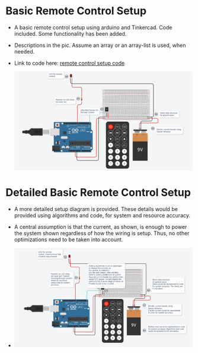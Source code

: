 # Basic Remote Control Setup

- A basic remote control setup using arduino and Tinkercad. Code included. Some functionality has been added.
- Descriptions in the pic. Assume an array or an array-list is used, when needed.
- Link to code here: [remote control setup code](https://github.com/edorejel/robotics/blob/main/basic_remote_control_setup/remote_control_setup_code.cpp)

  ![basic remote control setup](https://github.com/edorejel/robotics/blob/main/basic_remote_control_setup/Screenshot%202024-11-27%20003256.png)

# Detailed Basic Remote Control Setup

- A more detailed setup diagram is provided. These details would be provided using algorithms and code, for system and resource accuracy.
- A central assumption is that the current, as shown, is enough to power the system shown regardless of how the wiring is setup. Thus, no other optimizations need to be taken into account.
  

- ![detailed basic remote control setup](https://github.com/edorejel/robotics/blob/main/basic_remote_control_setup/Screenshot%202024-11-27%20131017.png)

